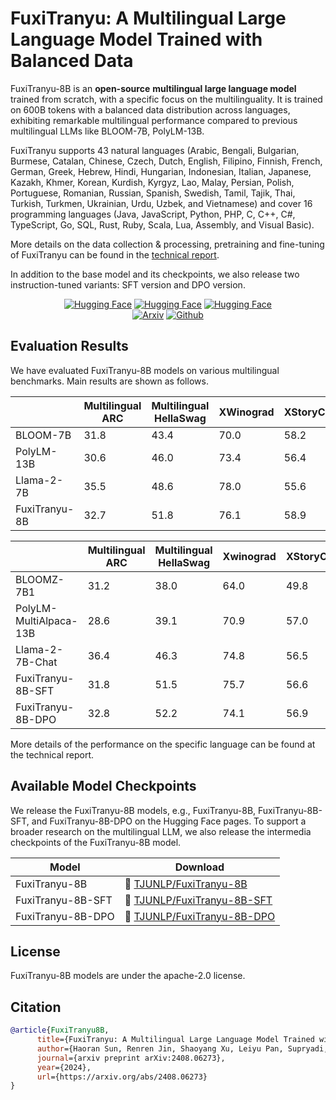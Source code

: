 # FuxiTranyu: A Multilingual Large Language Model Trained with Balanced Data
FuxiTranyu-8B is an **open-source** **multilingual large language model** trained from scratch, with a specific focus on the multilinguality. It is trained on 600B tokens with a balanced data distribution across languages, exhibiting remarkable multilingual performance compared to previous multilingual LLMs like BLOOM-7B, PolyLM-13B. 

FuxiTranyu supports 43 natural languages (Arabic, Bengali, Bulgarian, Burmese, Catalan, Chinese, Czech, Dutch, English, Filipino, Finnish, French, German, Greek, Hebrew, Hindi, Hungarian, Indonesian, Italian, Japanese, Kazakh, Khmer, Korean, Kurdish, Kyrgyz, Lao, Malay, Persian, Polish, Portuguese, Romanian, Russian, Spanish, Swedish, Tamil, Tajik, Thai, Turkish, Turkmen, Ukrainian, Urdu, Uzbek, and Vietnamese) and cover 16 programming languages (Java, JavaScript, Python, PHP, C, C++, C#, TypeScript, Go, SQL, Rust, Ruby, Scala, Lua, Assembly, and Visual Basic).

More details on the data collection & processing, pretraining and fine-tuning of FuxiTranyu can be found in the [technical report](https://arxiv.org/abs/2408.06273).

In addition to the base model and its checkpoints, we also release two instruction-tuned variants: SFT version and DPO version.

<div align="center">
<a href="https://huggingface.co/TJUNLP/FuxiTranyu-8B" target="_blank">
    <img alt="Hugging Face" src="https://img.shields.io/badge/%F0%9F%A4%97%20Hugging%20Face-FuxiTranyu-ffc107?color=ffc107&logoColor=white"/></a> <a href="https://huggingface.co/TJUNLP/FuxiTranyu-8B-SFT" target="_blank">
    <img alt="Hugging Face" src="https://img.shields.io/badge/%F0%9F%A4%97%20Hugging%20Face-FuxiTranyu%20SFT-ffc107?color=ffc107&logoColor=white" /></a> <a href="https://huggingface.co/TJUNLP/FuxiTranyu-8B-Chat" target="_blank">
    <img alt="Hugging Face" src="https://img.shields.io/badge/%F0%9F%A4%97%20Hugging%20Face-FuxiTranyu%20Chat-ffc107?color=ffc107&logoColor=white"/></a>
</div>
<div align='center'>
  <a href="https://arxiv.org/abs/2408.06273" target="_blank">
    <img alt="Arxiv" src="https://img.shields.io/badge/Arxiv-FuxiTranyu-7289da?logo=arxiv&logoColor=red&color=red" /></a>
  <a href="https://tjunlp-lab.github.io/" target="_blank">
    <img alt="Github" src="https://img.shields.io/badge/Github-TJUNLP-7289da?logo=github&logoColor=black&color=black" /></a>
</div>


## Evaluation Results

We have evaluated FuxiTranyu-8B models on various multilingual benchmarks. Main results are shown as follows.  

|               | Multilingual ARC | Multilingual HellaSwag | XWinograd | XStoryCloze | XCopa |
| ------------- | ---------------- | ---------------------- | --------- | ----------- | ----- |
| BLOOM-7B      | 31.8             | 43.4                   | 70.0      | 58.2        | 56.9  |
| PolyLM-13B    | 30.6             | 46.0                   | 73.4      | 56.4        | 58.9  |
| Llama-2-7B    | 35.5             | 48.6                   | 78.0      | 55.6        | 56.7  |
| FuxiTranyu-8B | 32.7             | 51.8                   | 76.1      | 58.9        | 60.5  |

|                        | Multilingual ARC | Multilingual HellaSwag | Xwinograd | XStoryCloze | XCopa | Translation | XLSum |
| ---------------------- | ---------------- | ---------------------- | --------- | ----------- | ----- | ----------- | ----- |
| BLOOMZ-7B1             | 31.2             | 38.0                   | 64.0      | 49.8        | 53.3  | 14.7        | 4.4   |
| PolyLM-MultiAlpaca-13B | 28.6             | 39.1                   | 70.9      | 57.0        | 59.9  | -           | -     |
| Llama-2-7B-Chat        | 36.4             | 46.3                   | 74.8      | 56.5        | 55.9  | 22.1        | 4.6   |
| FuxiTranyu-8B-SFT      | 31.8             | 51.5                   | 75.7      | 56.6        | 61.3  | 25.9        | 8.9   |
| FuxiTranyu-8B-DPO      | 32.8             | 52.2                   | 74.1      | 56.9        | 62.1  | 26.4        | 7.3   |

More details of the performance on the specific language can be found at the technical report.

## Available Model Checkpoints

We release the FuxiTranyu-8B models, e.g., FuxiTranyu-8B, FuxiTranyu-8B-SFT, and FuxiTranyu-8B-DPO on the Hugging Face pages. To support a broader research on the multilingual LLM, we also release the intermedia checkpoints of the FuxiTranyu-8B model.

| Model             | Download                                                     |
| ----------------- | ------------------------------------------------------------ |
| FuxiTranyu-8B     | 🤗 [TJUNLP/FuxiTranyu-8B](https://huggingface.co/TJUNLP/FuxiTranyu-8B) |
| FuxiTranyu-8B-SFT | 🤗 [TJUNLP/FuxiTranyu-8B-SFT](https://huggingface.co/TJUNLP/FuxiTranyu-8B-SFT) |
| FuxiTranyu-8B-DPO | 🤗 [TJUNLP/FuxiTranyu-8B-DPO](https://huggingface.co/TJUNLP/FuxiTranyu-8B-DPO) |

## License

FuxiTranyu-8B models are under the apache-2.0 license.

## Citation

```bibtex
@article{FuxiTranyu8B,
      title={FuxiTranyu: A Multilingual Large Language Model Trained with Balanced Data}, 
      author={Haoran Sun, Renren Jin, Shaoyang Xu, Leiyu Pan, Supryadi, Menglong Cui, Jiangcun Du, Yikun Lei, Lei Yang, Ling Shi, Juesi Xiao, Shaolin Zhu, and Deyi Xiong},
      journal={arxiv preprint arXiv:2408.06273},
      year={2024},
      url={https://arxiv.org/abs/2408.06273}
}
```
